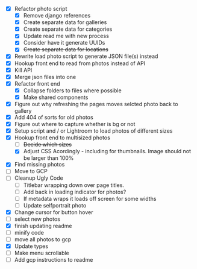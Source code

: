 - [x] Refactor photo script
    - [x] Remove django references
    - [x] Create separate data for galleries
    - [x] Create separate data for categories
    - [x] Update read me with new process
    - [x] Consider have it generate UUIDs
    - [x] ~~Create separate data for locations~~
- [x] Rewrite load photo script to generate JSON file(s) instead
- [x] Hookup front end to read from photos instead of API
- [x] Kill API
- [x] Merge json files into one
- [x] Refactor front end
    - [x] Collapse folders to files where possible
    - [x] Make shared components 
- [x] Figure out why refreshing the pages moves selcted photo back to gallery
- [x] Add 404 of sorts for old photos
- [x] Figure out where to capture whether is bg or not
- [x] Setup script and / or Lightroom to load photos of different sizes
- [x] Hookup front end to multisized photos
    - [ ] ~~Decide which sizes~~
    - [x] Adjust CSS Acordingly - including for thumbnails. Image should not be larger than 100%
- [x] Find missing photos
- [ ] Move to GCP
- [ ] Cleanup Ugly Code
    - [ ] Titlebar wrapping down over page titles.
    - [ ] Add back in loading indicator for photos?
    - [ ] If metadata wraps it loads off screen for some widths
    - [ ] Update selfportrait photo
- [x] Change cursor for button hover
- [ ] select new photos
- [x] finish updating readme
- [ ] minify code
- [ ] move all photos to gcp
- [x] Update types
- [ ] Make menu scrollable
- [ ] Add gcp instructions to readme